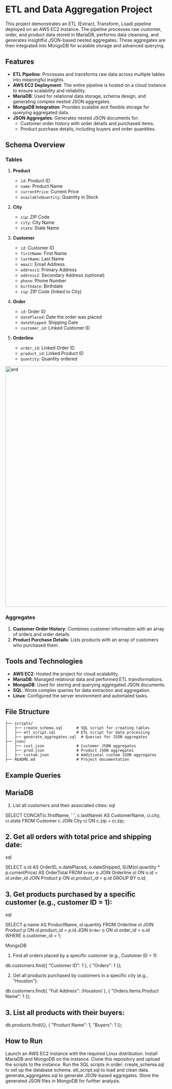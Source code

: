 # ETL and Data Aggregation Project

This project demonstrates an ETL (Extract, Transform, Load) pipeline deployed on an AWS EC2 instance. The pipeline processes raw customer, order, and product data stored in MariaDB, performs data cleansing, and generates insightful JSON-based nested aggregates. These aggregates are then integrated into MongoDB for scalable storage and advanced querying.

## Features

- **ETL Pipeline**: Processes and transforms raw data across multiple tables into meaningful insights.
- **AWS EC2 Deployment**: The entire pipeline is hosted on a cloud instance to ensure scalability and reliability.
- **MariaDB**: Used for relational data storage, schema design, and generating complex nested JSON aggregates.
- **MongoDB Integration**: Provides scalable and flexible storage for querying aggregated data.
- **JSON Aggregates**: Generates nested JSON documents for:
  - Customer order history with order details and purchased items.
  - Product purchase details, including buyers and order quantities.
  
## Schema Overview

### Tables
1. **Product**
    - `id`: Product ID
    - `name`: Product Name
    - `currentPrice`: Current Price
    - `availableQuantity`: Quantity in Stock

2. **City**
    - `zip`: ZIP Code
    - `city`: City Name
    - `state`: State Name

3. **Customer**
    - `id`: Customer ID
    - `firstName`: First Name
    - `lastName`: Last Name
    - `email`: Email Address
    - `address1`: Primary Address
    - `address2`: Secondary Address (optional)
    - `phone`: Phone Number
    - `birthdate`: Birthdate
    - `zip`: ZIP Code (linked to City)

4. **Order**
    - `id`: Order ID
    - `datePlaced`: Date the order was placed
    - `dateShipped`: Shipping Date
    - `customer_id`: Linked Customer ID

5. **Orderline**
    - `order_id`: Linked Order ID
    - `product_id`: Linked Product ID
    - `quantity`: Quantity ordered
  
<img width="749" alt="erd" src="https://github.com/user-attachments/assets/d61ee7ad-dbc7-4f13-a0e6-8f7271a6f5eb">


### Aggregates
1. **Customer Order History**: Combines customer information with an array of orders and order details.
2. **Product Purchase Details**: Lists products with an array of customers who purchased them.

## Tools and Technologies

- **AWS EC2**: Hosted the project for cloud scalability.
- **MariaDB**: Managed relational data and performed ETL transformations.
- **MongoDB**: Used for storing and querying aggregated JSON documents.
- **SQL**: Wrote complex queries for data extraction and aggregation.
- **Linux**: Configured the server environment and automated tasks.

## File Structure

```plaintext
├── scripts/
│   ├── create_schema.sql      # SQL script for creating tables
│   ├── etl_script.sql         # ETL script for data processing
│   ├── generate_aggregates.sql  # Queries for JSON aggregates
├── json/
│   ├── cust.json              # Customer JSON aggregates
│   ├── prod.json              # Product JSON aggregates
│   ├── custom.json            # Additional custom JSON aggregates
├── README.md                  # Project documentation
```
## Example Queries
## MariaDB
1. List all customers and their associated cities:
sql

SELECT CONCAT(c.firstName, ' ', c.lastName) AS CustomerName, ci.city, ci.state
FROM Customer c
JOIN City ci ON c.zip = ci.zip;

## 2. Get all orders with total price and shipping date:
sql

SELECT o.id AS OrderID, o.datePlaced, o.dateShipped, SUM(ol.quantity * p.currentPrice) AS OrderTotal
FROM `Order` o
JOIN Orderline ol ON o.id = ol.order_id
JOIN Product p ON ol.product_id = p.id
GROUP BY o.id;

## 3. Get products purchased by a specific customer (e.g., customer ID = 1):
sql

SELECT p.name AS ProductName, ol.quantity
FROM Orderline ol
JOIN Product p ON ol.product_id = p.id
JOIN `Order` o ON ol.order_id = o.id
WHERE o.customer_id = 1;

MongoDB
1. Find all orders placed by a specific customer (e.g., Customer ID = 1):

db.customers.find({ "Customer ID": 1 }, { "Orders": 1 });

2. Get all products purchased by customers in a specific city (e.g., "Houston"):

db.customers.find({ "Full Address": /Houston/ }, { "Orders.Items.Product Name": 1 });

## 3. List all products with their buyers:

db.products.find({}, { "Product Name": 1, "Buyers": 1 });

## How to Run
Launch an AWS EC2 instance with the required Linux distribution.
Install MariaDB and MongoDB on the instance.
Clone this repository and upload the scripts to the instance.
Run the SQL scripts in order:
create_schema.sql to set up the database schema.
etl_script.sql to load and clean data.
generate_aggregates.sql to generate JSON-based aggregates.
Store the generated JSON files in MongoDB for further analysis.
